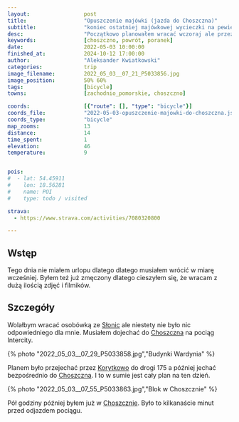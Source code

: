 ```yaml
---
layout:                 post
title:                  "Opuszczenie majówki (jazda do Choszczna)"
subtitle:               "koniec ostatniej majówkowej wycieczki na pewien czas"
desc:                   "Początkowo planowałem wracać wczoraj ale przez zmiany planów wybrałem powrót pociągiem IC wczesnymi godzinami."
keywords:               [choszczno, powrót, poranek]
date:                   2022-05-03 10:00:00
finished_at:            2024-10-12 17:00:00
author:                 "Aleksander Kwiatkowski"
categories:             trip
image_filename:         2022_05_03__07_21_P5033856.jpg
image_position:         50% 60%
tags:                   [bicycle]
towns:                  [zachodnio_pomorskie, choszczno]

coords:                 [{"route": [], "type": "bicycle"}]
coords_file:            "2022-05-03-opuszczenie-majowki-do-choszczna.json"
coords_type:            "bicycle"
map_zooms:              13
distance:               14
time_spent:             1
elevation:              46
temperature:            9


pois:
#  - lat: 54.45911
#    lon: 18.56281
#    name: POI
#    type: todo / visited

strava:
  - https://www.strava.com/activities/7080320800

---
```


[wiki-slonice]: https://pl.wikipedia.org/wiki/S%C5%82onice
[wiki-choszczno]: https://pl.wikipedia.org/wiki/Choszczno
[wiki-korytkowo]: https://pl.wikipedia.org/wiki/Korytowo_(powiat_choszcze%C5%84ski)

## Wstęp

Tego dnia nie miałem urlopu dlatego dlatego musiałem wrócić w miarę wcześniej.
Byłem też już zmęczony dlatego cieszyłem się, że wracam z dużą ilością
zdjęć i filmików.

## Szczegóły

Wolałbym wracać osobówką ze [Słonic][wiki-slonice] ale niestety nie było
nic odpowiedniego dla mnie. Musiałem dojechać do [Choszczna][wiki-choszczno]
na pociąg Intercity.

{% photo "2022_05_03__07_29_P5033858.jpg","Budynki Wardynia" %}

Planem było przejechać przez [Korytkowo][wiki-korytkowo] do drogi 175
a później jechać bezpośrednio do [Choszczna][wiki-choszczno]. I to
w sumie jest cały plan na ten dzień.

{% photo "2022_05_03__07_55_P5033863.jpg","Blok w Choszcznie" %}

Pół godziny później byłem już w [Choszcznie][wiki-choszczno]. Było to
kilkanaście minut przed odjazdem pociągu.
